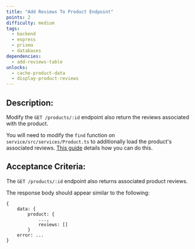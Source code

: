 ```yaml
---
title: "Add Reviews To Product Endpoint"
points: 2
difficulty: medium
tags:
  - backend
  - express
  - prisma
  - databases
dependencies:
  - add-reviews-table
unlocks:
  - cache-product-data
  - display-product-reviews
---
```


## Description:

Modify the `GET /products/:id` endpoint also return the reviews associated with the product.

You will need to modify the `find` function on `service/src/services/Product.ts` to additionally load the product's associated reviews. [This guide](https://www.prisma.io/docs/concepts/components/prisma-client/relation-queries) details how you can do this.

## Acceptance Criteria:

The `GET /products/:id` endpoint also returns associated product reviews.

The response body should appear similar to the following:

```
{
    data: {
        product: {
            ...,
            reviews: []
        }
    error: ...
}
```
